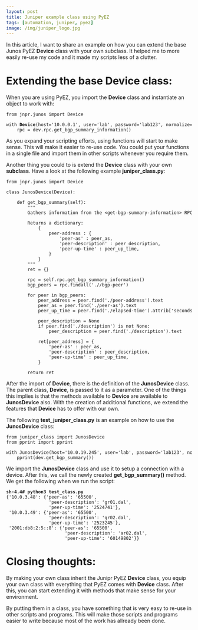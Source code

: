 ```yaml
---
layout: post
title: Juniper example class using PyEZ
tags: [automation, juniper, pyez]
image: /img/juniper_logo.jpg
---
```


In this article, I want to share an example on how you can extend the base Junos PyEZ <b>Device</b> class with your own subclass. It helped me to more easily re-use my code and it made my scripts less of a clutter.

Extending the base Device class:
================================

When you are using PyEZ, you import the <b>Device</b> class and instantiate an object to work with:

<pre style="font-size:12px">
from jnpr.junos import Device

with <b>Device</b>(host='10.0.0.1', user='lab', password='lab123', normalize=True) as dev:                                          
    rpc = dev.rpc.get_bgp_summary_information()
</pre>

As you expand your scripting efforts, using functions will start to make sense. This will make it easier to re-use code. You could put your functions in a single file and import them in other scripts whenever you require them. 

Another thing you could to is extend the <b>Device</b> class with your own <b>subclass</b>. Have a look at the following example <b>juniper_class.py</b>:

<pre style="font-size:12px">
from jnpr.junos import Device

class JunosDevice(Device):

    def get_bgp_summary(self):
        """        
        Gathers information from the &lt;get-bgp-summary-information> RPC.
        
        Returns a dictionary:
            { 
                peer-address : {
                    'peer-as' : peer_as,
                    'peer-description' : peer_description,
                    'peer-up-time' : peer_up_time,
                }
            }        
        """
        ret = {}
       
        rpc = self.rpc.get_bgp_summary_information()
        bgp_peers = rpc.findall('.//bgp-peer')
        
        for peer in bgp_peers:
            peer_address = peer.find('./peer-address').text
            peer_as = peer.find('./peer-as').text            
            peer_up_time = peer.find('./elapsed-time').attrib['seconds']
            
            peer_description = None
            if peer.find('./description') is not None:
                peer_description = peer.find('./description').text
            
            ret[peer_address] = {                 
                'peer-as' : peer_as,
                'peer-description' : peer_description,
                'peer-up-time' : peer_up_time,
            }

        return ret     
</pre>

After the import of <b>Device</b>, there is the definition of the <b>JunosDevice</b> class. The parent class, <b>Device</b>, is passed to it as a parameter. One of the things this implies is that the methods available to <b>Device</b> are available to <b>JunosDevice</b> also. With the creation of additional functions, we extend the features that <b>Device</b> has to offer with our own.

The following <b>test_juniper_class.py</b> is an example on how to use the <b>JunosDevice</b> class:

<pre style="font-size:12px">
from juniper_class import JunosDevice
from pprint import pprint
    
with JunosDevice(host='10.0.19.245', user='lab', password='lab123', normalize=True) as dev: 
    pprint(dev.get_bgp_summary())
</pre>

We import the <b>JunosDevice</b> class and use it to setup a connection with a device. After this, we call the newly created <b>get_bgp_summary()</b> method. We get the following when we run the script:

<pre style="font-size:12px">
<b>sh-4.4# python3 test_class.py</b>
{'10.0.3.48': {'peer-as': '65500',
                'peer-description': 'gr01.dal',
                'peer-up-time': '2524741'},
 '10.0.3.49': {'peer-as': '65500',
                'peer-description': 'gr02.dal',
                'peer-up-time': '2523245'},
 '2001:db8:2:5::8': {'peer-as': '65500',
                      'peer-description': 'ar02.dal',
                      'peer-up-time': '60149802'}}
</pre>


Closing thoughts:
=================

By making your own class inherit the Junipr PyEZ <b>Device</b> class, you equip your own class with everything that PyEZ comes with <b>Device</b> class. After this, you can start extending it with methods that make sense for your environment. 

By putting them in a class, you have something that is very easy to re-use in other scripts and programs. This will make those scripts and programs easier to write because most of the work has allready been done.


